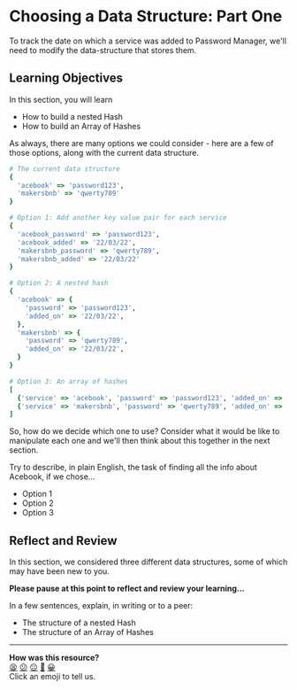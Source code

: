 # Choosing a Data Structure: Part One

To track the date on which a service was added to Password Manager, we'll need to modify the data-structure that stores them.

## Learning Objectives

In this section, you will learn
- How to build a nested Hash
- How to build an Array of Hashes

As always, there are many options we could consider - here are a few of those options, along with the current data structure.

```ruby
# The current data structure
{
  'acebook' => 'password123',
  'makersbnb' => 'qwerty789'
}

# Option 1: Add another key value pair for each service
{
  'acebook_password' => 'password123',
  'acebook_added' => '22/03/22',
  'makersbnb_password' => 'qwerty789',
  'makersbnb_added' => '22/03/22'
}

# Option 2: A nested hash
{
  'acebook' => {
    'password' => 'password123',
    'added_on' => '22/03/22',
  },
  'makersbnb' => {
    'password' => 'qwerty789',
    'added_on' => '22/03/22',
  }
}

# Option 3: An array of hashes
[
  {'service' => 'acebook', 'password' => 'password123', 'added_on' => '22/03/22'},
  {'service' => 'makersbnb', 'password' => 'qwerty789', 'added_on' => '22/03/22'}
]
```

So, how do we decide which one to use? Consider what it would be like to manipulate each one and we'll then think about this together in the next section.

Try to describe, in plain English, the task of finding all the info about Acebook, if we chose...
  - Option 1
  - Option 2
  - Option 3

## Reflect and Review

In this section, we considered three different data structures, some of which may have been new to you.

**Please pause at this point to reflect and review your learning...**

In a few sentences, explain, in writing or to a peer:
- The structure of a nested Hash
- The structure of an Array of Hashes



<!-- BEGIN GENERATED SECTION DO NOT EDIT -->

---

**How was this resource?**  
[😫](https://airtable.com/shrUJ3t7KLMqVRFKR?prefill_Repository=makersacademy/ruby_foundations&prefill_File=chapter3/2_choosing_a_data_structure_i.md&prefill_Sentiment=😫) [😕](https://airtable.com/shrUJ3t7KLMqVRFKR?prefill_Repository=makersacademy/ruby_foundations&prefill_File=chapter3/2_choosing_a_data_structure_i.md&prefill_Sentiment=😕) [😐](https://airtable.com/shrUJ3t7KLMqVRFKR?prefill_Repository=makersacademy/ruby_foundations&prefill_File=chapter3/2_choosing_a_data_structure_i.md&prefill_Sentiment=😐) [🙂](https://airtable.com/shrUJ3t7KLMqVRFKR?prefill_Repository=makersacademy/ruby_foundations&prefill_File=chapter3/2_choosing_a_data_structure_i.md&prefill_Sentiment=🙂) [😀](https://airtable.com/shrUJ3t7KLMqVRFKR?prefill_Repository=makersacademy/ruby_foundations&prefill_File=chapter3/2_choosing_a_data_structure_i.md&prefill_Sentiment=😀)  
Click an emoji to tell us.

<!-- END GENERATED SECTION DO NOT EDIT -->

